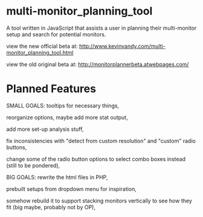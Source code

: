 # multi-monitor_planning_tool
A tool written in JavaScript that assists a user in planning their multi-monitor setup and search for potential monitors.

view the new official beta at: http://www.kevinvandy.com/multi-monitor_planning_tool.html

view the old original beta at: http://monitorplannerbeta.atwebpages.com/


# Planned Features
SMALL GOALS:
tooltips for necessary things,

reorganize options, maybe add more stat output, 

add more set-up analysis stuff, 

fix inconsistencies with "detect from custom resolution" and "custom" radio buttons, 

change some of the radio button options to select combo boxes instead (still to be pondered),


BIG GOALS:
rewrite the html files in PHP, 

prebuilt setups from dropdown menu for inspiration, 

somehow rebuild it to support stacking monitors vertically to see how they fit (big maybe, probably not by OP),
